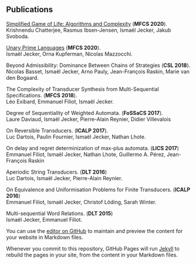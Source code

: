 ## Publications

[Simplified Game of Life: Algorithms and Complexity](https://arxiv.org/pdf/2007.02894.pdf) (**MFCS 2020**).  
Krishnendu Chatterjee, Rasmus Ibsen-Jensen, Ismaël Jecker, Jakub Svoboda.

[Unary Prime Languages](https://drops.dagstuhl.de/opus/volltexte/2020/12717/pdf/LIPIcs-MFCS-2020-51.pdf) (**MFCS 2020**).  
Ismaël Jecker, Orna Kupferman, Nicolas Mazzocchi.

Beyond Admissibility: Dominance Between Chains of Strategies (**CSL 2018**).  
Nicolas Basset, Ismaël Jecker, Arno Pauly, Jean-François Raskin, Marie van den Bogaard.

The Complexity of Transducer Synthesis from Multi-Sequential Specifications. (**MFCS 2018**).  
Léo Exibard, Emmanuel Filiot, Ismaël Jecker.

Degree of Sequentiality of Weighted Automata. (**FoSSaCS 2017**).  
Laure Daviaud, Ismaël Jecker, Pierre-Alain Reynier, Didier Villevalois

On Reversible Transducers. (**ICALP 2017**).  
Luc Dartois, Paulin Fournier, Ismaël Jecker, Nathan Lhote.

On delay and regret determinization of max-plus automata. (**LICS 2017**)  
Emmanuel Filiot, Ismaël Jecker, Nathan Lhote, Guillermo A. Pérez, Jean-François Raskin

Aperiodic String Transducers. (**DLT 2016**)  
Luc Dartois, Ismaël Jecker, Pierre-Alain Reynier.

On Equivalence and Uniformisation Problems for Finite Transducers. (**ICALP 2016**)  
Emmanuel Filiot, Ismaël Jecker, Christof Löding, Sarah Winter.

Multi-sequential Word Relations. (**DLT 2015**)  
Ismaël Jecker, Emmanuel Filiot.




You can use the [editor on GitHub](https://github.com/IsmaelJecker/IsmaelJecker.github.io/edit/main/README.md) to maintain and preview the content for your website in Markdown files.

Whenever you commit to this repository, GitHub Pages will run [Jekyll](https://jekyllrb.com/) to rebuild the pages in your site, from the content in your Markdown files.


